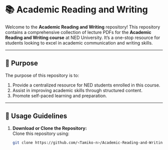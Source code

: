 # 📚 Academic Reading and Writing 

Welcome to the **Academic Reading and Writing** repository! This repository contains a comprehensive collection of lecture PDFs for the **Academic Reading and Writing course** at NED University. It’s a one-stop resource for students looking to excel in academic communication and writing skills.

---

## 🎯 Purpose

The purpose of this repository is to:
1. Provide a centralized resource for NED students enrolled in this course.  
2. Assist in improving academic skills through structured content.  
3. Promote self-paced learning and preparation.  

---

## 📜 Usage Guidelines

1. **Download or Clone the Repository:**  
   Clone this repository using:  
   ```bash
   git clone https://github.com/<Tamiko-n>/Academic-Reading-and-Writing-ARW.git
